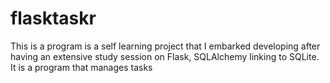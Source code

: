 # flasktaskr
This is a program is a self learning project that I embarked developing after having an extensive study session on Flask, SQLAlchemy linking to SQLite. It is a program that manages tasks 
